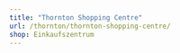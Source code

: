 ```yaml
---
title: "Thornton Shopping Centre"
url: /thornton/thornton-shopping-centre/
shop: Einkaufszentrum
---
```

